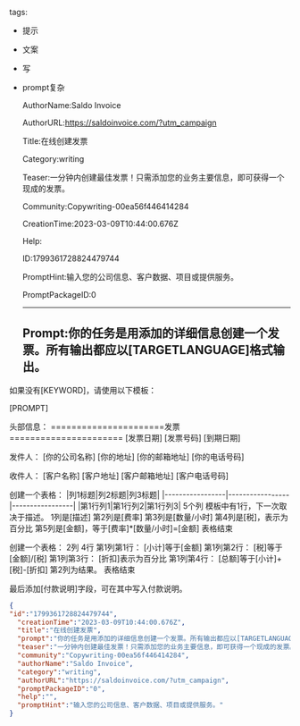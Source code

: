   tags: 
- 提示
- 文案
- 写
- prompt复杂

  AuthorName:Saldo Invoice

  AuthorURL:https://saldoinvoice.com/?utm_campaign

  Title:在线创建发票

  Category:writing

  Teaser:一分钟内创建最佳发票！只需添加您的业务主要信息，即可获得一个现成的发票。

  Community:Copywriting-00ea56f446414284

  CreationTime:2023-03-09T10:44:00.676Z

  Help:

  ID:1799361728824479744

  PromptHint:输入您的公司信息、客户数据、项目或提供服务。

  PromptPackageID:0

  ---

  ## Prompt:你的任务是用添加的详细信息创建一个发票。所有输出都应以[TARGETLANGUAGE]格式输出。
如果没有[KEYWORD]，请使用以下模板：

[PROMPT]

头部信息：
======================发票======================
[发票日期]
[发票号码]
[到期日期]

发件人：
[你的公司名称]
[你的地址]
[你的邮箱地址]
[你的电话号码]

收件人：
[客户名称]
[客户地址]
[客户邮箱地址]
[客户电话号码]

创建一个表格：
|列1标题|列2标题|列3标题|
|-----------------|-----------------|-----------------|
|第1行列1|第1行列2|第1行列3|
5个列
模板中有1行，下一次取决于描述。
1列是[描述]
第2列是[费率]
第3列是[数量/小时]
第4列是[税]，表示为百分比
第5列是[金额]，等于[费率]*[数量/小时]=[金额]
表格结束

创建一个表格：
2列
4行
第1列第1行：
[小计]等于[金额]
第1列第2行：
[税]等于[金额]/[税]
第1列第3行：
[折扣]表示为百分比
第1列第4行：
[总额]等于[小计]+[税]-[折扣]
第2列为结果。
表格结束

最后添加[付款说明]字段，可在其中写入付款说明。

  ```json
  {
  "id":"1799361728824479744",
    "creationTime":"2023-03-09T10:44:00.676Z",
    "title":"在线创建发票",
    "prompt":"你的任务是用添加的详细信息创建一个发票。所有输出都应以[TARGETLANGUAGE]格式输出。\n如果没有[KEYWORD]，请使用以下模板：\n\n[PROMPT]\n\n头部信息：\n======================发票======================\n[发票日期]\n[发票号码]\n[到期日期]\n\n发件人：\n[你的公司名称]\n[你的地址]\n[你的邮箱地址]\n[你的电话号码]\n\n收件人：\n[客户名称]\n[客户地址]\n[客户邮箱地址]\n[客户电话号码]\n\n创建一个表格：\n|列1标题|列2标题|列3标题|\n|-----------------|-----------------|-----------------|\n|第1行列1|第1行列2|第1行列3|\n5个列\n模板中有1行，下一次取决于描述。\n1列是[描述]\n第2列是[费率]\n第3列是[数量/小时]\n第4列是[税]，表示为百分比\n第5列是[金额]，等于[费率]*[数量/小时]=[金额]\n表格结束\n\n创建一个表格：\n2列\n4行\n第1列第1行：\n[小计]等于[金额]\n第1列第2行：\n[税]等于[金额]/[税]\n第1列第3行：\n[折扣]表示为百分比\n第1列第4行：\n[总额]等于[小计]+[税]-[折扣]\n第2列为结果。\n表格结束\n\n最后添加[付款说明]字段，可在其中写入付款说明。",
    "teaser":"一分钟内创建最佳发票！只需添加您的业务主要信息，即可获得一个现成的发票。",
    "community":"Copywriting-00ea56f446414284",
    "authorName":"Saldo Invoice",
    "category":"writing",
    "authorURL":"https://saldoinvoice.com/?utm_campaign",
    "promptPackageID":"0",
    "help":"",
    "promptHint":"输入您的公司信息、客户数据、项目或提供服务。"
  }
  ```
